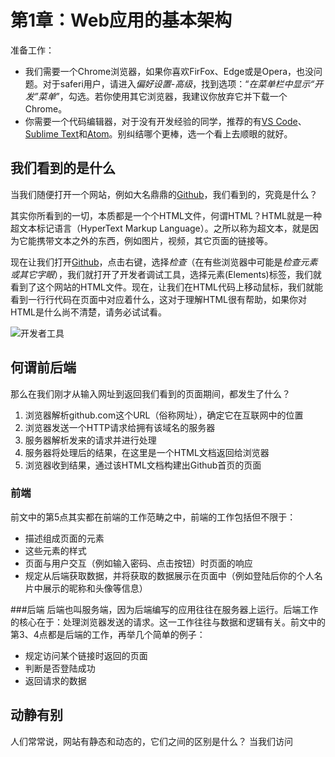 # 第1章：Web应用的基本架构

准备工作：
- 我们需要一个Chrome浏览器，如果你喜欢FirFox、Edge或是Opera，也没问题。对于saferi用户，请进入*偏好设置-高级*，找到选项：“*在菜单栏中显示“开发”菜单*”，勾选。若你使用其它浏览器，我建议你放弃它并下载一个Chrome。
- 你需要一个代码编辑器，对于没有开发经验的同学，推荐的有[VS Code](https://code.visualstudio.com/)、[Sublime Text](https://www.sublimetext.com/)和[Atom](https://atom.io/)。别纠结哪个更棒，选一个看上去顺眼的就好。


## 我们看到的是什么

当我们随便打开一个网站，例如大名鼎鼎的[Github](https://github.com)，我们看到的，究竟是什么？

其实你所看到的一切，本质都是一个个HTML文件，何谓HTML？HTML就是一种超文本标记语言（HyperText Markup Language）。之所以称为超文本，就是因为它能携带文本之外的东西，例如图片，视频，其它页面的链接等。

现在让我们打开[Github](https://github.com)，点击右键，选择*检查*（在有些浏览器中可能是*检查元素或其它字眼*），我们就打开了开发者调试工具，选择元素(Elements)标签，我们就看到了这个网站的HTML文件。现在，让我们在HTML代码上移动鼠标，我们就能看到一行行代码在页面中对应着什么，这对于理解HTML很有帮助，如果你对HTML是什么尚不清楚，请务必试试看。

![开发者工具](http://oanr6klwj.bkt.clouddn.com/book/web_app/web_dev_tool.png)

## 何谓前后端
那么在我们刚才从输入网址到返回我们看到的页面期间，都发生了什么？

1. 浏览器解析github.com这个URL（俗称网址），确定它在互联网中的位置
2. 浏览器发送一个HTTP请求给拥有该域名的服务器
3. 服务器解析发来的请求并进行处理
4. 服务器将处理后的结果，在这里是一个HTML文档返回给浏览器
5. 浏览器收到结果，通过该HTML文档构建出Github首页的页面

### 前端
前文中的第5点其实都在前端的工作范畴之中，前端的工作包括但不限于：
- 描述组成页面的元素
- 这些元素的样式
- 页面与用户交互（例如输入密码、点击按钮）时页面的响应
- 规定从后端获取数据，并将获取的数据展示在页面中（例如登陆后你的个人名片中展示的昵称和头像等信息）

###后端
后端也叫服务端，因为后端编写的应用往往在服务器上运行。后端工作的核心在于：处理浏览器发送的请求。这一工作往往与数据和逻辑有关。前文中的第3、4点都是后端的工作，再举几个简单的例子：
- 规定访问某个链接时返回的页面
- 判断是否登陆成功
- 返回请求的数据


## 动静有别
人们常常说，网站有静态和动态的，它们之间的区别是什么？
当我们访问